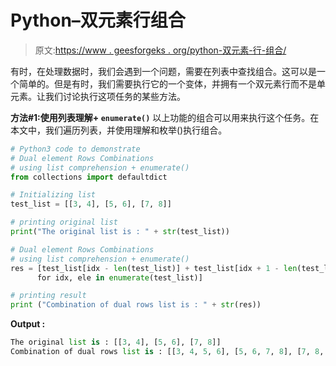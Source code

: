 # Python–双元素行组合

> 原文:[https://www . geesforgeks . org/python-双元素-行-组合/](https://www.geeksforgeeks.org/python-dual-element-rows-combinations/)

有时，在处理数据时，我们会遇到一个问题，需要在列表中查找组合。这可以是一个简单的。但是有时，我们需要执行它的一个变体，并拥有一个双元素行而不是单元素。让我们讨论执行这项任务的某些方法。

**方法#1:使用列表理解+ `enumerate()`**
以上功能的组合可以用来执行这个任务。在本文中，我们遍历列表，并使用理解和枚举()执行组合。

```py
# Python3 code to demonstrate 
# Dual element Rows Combinations
# using list comprehension + enumerate()
from collections import defaultdict

# Initializing list
test_list = [[3, 4], [5, 6], [7, 8]]

# printing original list 
print("The original list is : " + str(test_list))

# Dual element Rows Combinations
# using list comprehension + enumerate()
res = [test_list[idx - len(test_list)] + test_list[idx + 1 - len(test_list)] 
      for idx, ele in enumerate(test_list)]

# printing result 
print ("Combination of dual rows list is : " + str(res))
```

**Output :**

```py
The original list is : [[3, 4], [5, 6], [7, 8]]
Combination of dual rows list is : [[3, 4, 5, 6], [5, 6, 7, 8], [7, 8, 3, 4]]

```